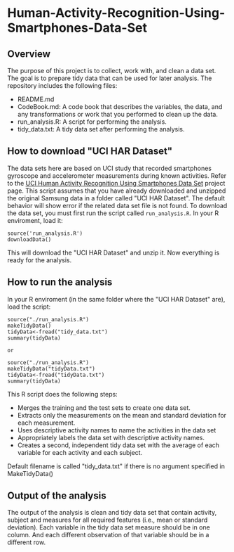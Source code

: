 # Human-Activity-Recognition-Using-Smartphones-Data-Set

## Overview
The purpose of this project is to collect, work with, and clean a data set. The goal is to prepare tidy data that can be used for later analysis. The repository includes the following files:
- README.md
- CodeBook.md: A code book that describes the variables, the data, and any transformations or work that you performed to clean up the data.
- run_analysis.R: A script for performing the analysis.
- tidy_data.txt: A tidy data set after performing the analysis.

## How to download "UCI HAR Dataset"
The data sets here are based on UCI study that recorded smartphones gyroscope and accelerometer measurements during known activities. Refer to the [UCI Human Activity Recognition Using Smartphones Data Set](http://archive.ics.uci.edu/ml/datasets/Human+Activity+Recognition+Using+Smartphones) project page. This script assumes that you have already downloaded and unzipped the original Samsung data in a folder called "UCI HAR Dataset". The default behavior will show error if the related data set file is not found. To download the data set, you must first run the script called `run_analysis.R`. In your R enviroment, load it:

```
source('run_analysis.R')
downloadData()
```
This will download the "UCI HAR Dataset" and unzip it. Now everything is ready for the analysis.

## How to run the analysis
In your R enviroment (in the same folder where the "UCI HAR Dataset" are), load the script:

```
source("./run_analysis.R")
makeTidyData()
tidyData<-fread("tidy_data.txt")
summary(tidyData)

or

source("./run_analysis.R")
makeTidyData("tidyData.txt")
tidyData<-fread("tidyData.txt")
summary(tidyData)

```

This R script does the following steps:
- Merges the training and the test sets to create one data set.
- Extracts only the measurements on the mean and standard deviation for each measurement. 
- Uses descriptive activity names to name the activities in the data set
- Appropriately labels the data set with descriptive activity names. 
- Creates a second, independent tidy data set with the average of each variable for each activity and each subject. 

Default filename is called "tidy_data.txt" if there is no argument specified in MakeTidyData()

## Output of the analysis
The output of the analysis is clean and tidy data set that contain activity, subject and measures for all required features (i.e., mean or standard deviation). Each variable in the tidy data set measure should be in one column. And each different observation of that variable should be in a different row.
